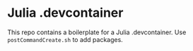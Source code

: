 # Julia .devcontainer

This repo contains a boilerplate for a Julia .devcontainer. Use `postCommandCreate.sh` to add packages.